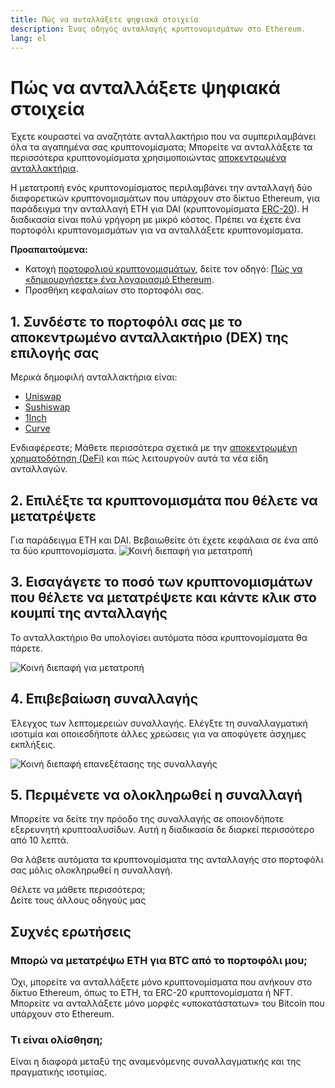 ```yaml
---
title: Πώς να ανταλλάξετε ψηφιακά στοιχεία
description: Ένας οδηγός ανταλλαγής κρυπτονομισμάτων στο Ethereum.
lang: el
---
```


# Πώς να ανταλλάξετε ψηφιακά στοιχεία

Έχετε κουραστεί να αναζητάτε ανταλλακτήριο που να συμπεριλαμβάνει όλα τα αγαπημένα σας κρυπτονομίσματα; Μπορείτε να ανταλλάξετε τα περισσότερα κρυπτονομίσματα χρησιμοποιώντας [αποκεντρωμένα ανταλλακτήρια](/glossary/#dex).

Η μετατροπή ενός κρυπτονομίσματος περιλαμβάνει την ανταλλαγή δύο διαφορετικών κρυπτονομισμάτων που υπάρχουν στο δίκτυο Ethereum, για παράδειγμα την ανταλλαγή ETH για DAI (κρυπτονομίσματα [ERC-20](/glossary/#erc-20)). Η διαδικασία είναι πολύ γρήγορη με μικρό κόστος. Πρέπει να έχετε ένα πορτοφόλι κρυπτονομισμάτων για να ανταλλάξετε κρυπτονομίσματα.

**Προαπαιτούμενα:**

- Κατοχή [πορτοφολιού κρυπτονομισμάτων](/glossary/#wallet), δείτε τον οδηγό: [Πώς να «δημιουργήσετε» ένα λογαριασμό Ethereum](/guides/how-to-create-an-ethereum-account/).
- Προσθήκη κεφαλαίων στο πορτοφόλι σας.

## 1. Συνδέστε το πορτοφόλι σας με το αποκεντρωμένο ανταλλακτήριο (DEX) της επιλογής σας

Μερικά δημοφιλή ανταλλακτήρια είναι:

- [Uniswap](https://app.uniswap.org/#/swap)
- [Sushiswap](https://www.sushi.com/swap)
- [1Inch](https://app.1inch.io/#/1/unified/swap/ETH/DAI)
- [Curve](https://curve.fi/#/ethereum/swap)

Ενδιαφέρεστε; Μάθετε περισσότερα σχετικά με την [αποκεντρωμένη χρηματοδότηση (DeFi)](/defi/) και πώς λειτουργούν αυτά τα νέα είδη ανταλλαγών.

## 2. Επιλέξτε τα κρυπτονομισμάτα που θέλετε να μετατρέψετε

Για παράδειγμα ETH και DAI. Βεβαιωθείτε ότι έχετε κεφάλαια σε ένα από τα δύο κρυπτονομίσματα. ![Κοινή διεπαφή για μετατροπή](./swap1.png)

## 3. Εισαγάγετε το ποσό των κρυπτονομισμάτων που θέλετε να μετατρέψετε και κάντε κλικ στο κουμπί της ανταλλαγής

Το ανταλλακτήριο θα υπολογίσει αυτόματα πόσα κρυπτονομίσματα θα πάρετε.

![Κοινή διεπαφή για μετατροπή](./swap2.png)

## 4. Επιβεβαίωση συναλλαγής

Έλεγχος των λεπτομερειών συναλλαγής. Ελέγξτε τη συναλλαγματική ισοτιμία και οποιεσδήποτε άλλες χρεώσεις για να αποφύγετε άσχημες εκπλήξεις.

![Κοινή διεπαφή επανεξέτασης της συναλλαγής](./swap3.png)

## 5. Περιμένετε να ολοκληρωθεί η συναλλαγή

Μπορείτε να δείτε την πρόοδο της συναλλαγής σε οποιονδήποτε εξερευνητή κρυπτοαλυσίδων. Αυτή η διαδικασία δε διαρκεί περισσότερο από 10 λεπτά.

Θα λάβετε αυτόματα τα κρυπτονομίσματα της ανταλλαγής στο πορτοφόλι σας μόλις ολοκληρωθεί η συναλλαγή.
<br />

<InfoBanner shouldSpaceBetween emoji=":eyes:">
  <div>Θέλετε να μάθετε περισσότερα;</div>
  <ButtonLink href="/guides/">
    Δείτε τους άλλους οδηγούς μας
  </ButtonLink>
</InfoBanner>

## Συχνές ερωτήσεις

### Μπορώ να μετατρέψω ETH για BTC από το πορτοφόλι μου;

Όχι, μπορείτε να ανταλλάξετε μόνο κρυπτονομίσματα που ανήκουν στο δίκτυο Ethereum, όπως το ETH, τα ERC-20 κρυπτονομίσματα ή NFT. Μπορείτε να ανταλλάξετε μόνο μορφές «υποκατάστατων» του Bitcoin που υπάρχουν στο Ethereum.

### Τι είναι ολίσθηση;

Είναι η διαφορά μεταξύ της αναμενόμενης συναλλαγματικής και της πραγματικής ισοτιμίας.
